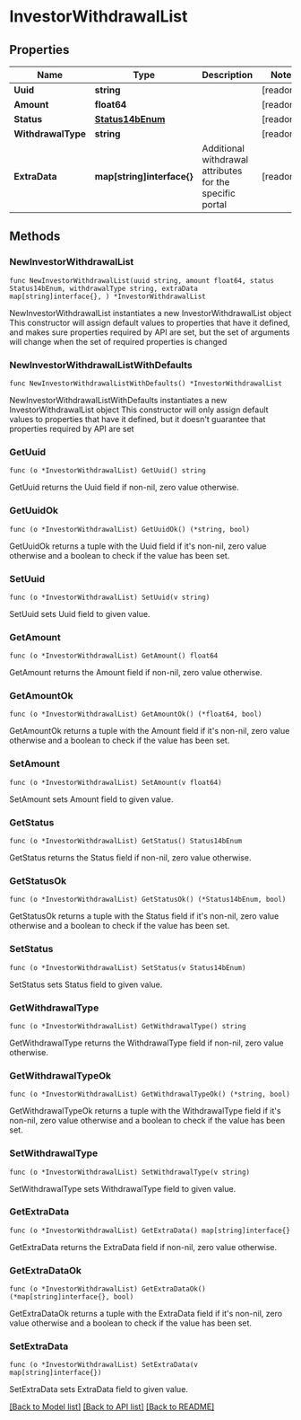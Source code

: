 # InvestorWithdrawalList

## Properties

Name | Type | Description | Notes
------------ | ------------- | ------------- | -------------
**Uuid** | **string** |  | [readonly] 
**Amount** | **float64** |  | [readonly] 
**Status** | [**Status14bEnum**](Status14bEnum.md) |  | [readonly] 
**WithdrawalType** | **string** |  | [readonly] 
**ExtraData** | **map[string]interface{}** | Additional withdrawal attributes for the specific portal | [readonly] 

## Methods

### NewInvestorWithdrawalList

`func NewInvestorWithdrawalList(uuid string, amount float64, status Status14bEnum, withdrawalType string, extraData map[string]interface{}, ) *InvestorWithdrawalList`

NewInvestorWithdrawalList instantiates a new InvestorWithdrawalList object
This constructor will assign default values to properties that have it defined,
and makes sure properties required by API are set, but the set of arguments
will change when the set of required properties is changed

### NewInvestorWithdrawalListWithDefaults

`func NewInvestorWithdrawalListWithDefaults() *InvestorWithdrawalList`

NewInvestorWithdrawalListWithDefaults instantiates a new InvestorWithdrawalList object
This constructor will only assign default values to properties that have it defined,
but it doesn't guarantee that properties required by API are set

### GetUuid

`func (o *InvestorWithdrawalList) GetUuid() string`

GetUuid returns the Uuid field if non-nil, zero value otherwise.

### GetUuidOk

`func (o *InvestorWithdrawalList) GetUuidOk() (*string, bool)`

GetUuidOk returns a tuple with the Uuid field if it's non-nil, zero value otherwise
and a boolean to check if the value has been set.

### SetUuid

`func (o *InvestorWithdrawalList) SetUuid(v string)`

SetUuid sets Uuid field to given value.


### GetAmount

`func (o *InvestorWithdrawalList) GetAmount() float64`

GetAmount returns the Amount field if non-nil, zero value otherwise.

### GetAmountOk

`func (o *InvestorWithdrawalList) GetAmountOk() (*float64, bool)`

GetAmountOk returns a tuple with the Amount field if it's non-nil, zero value otherwise
and a boolean to check if the value has been set.

### SetAmount

`func (o *InvestorWithdrawalList) SetAmount(v float64)`

SetAmount sets Amount field to given value.


### GetStatus

`func (o *InvestorWithdrawalList) GetStatus() Status14bEnum`

GetStatus returns the Status field if non-nil, zero value otherwise.

### GetStatusOk

`func (o *InvestorWithdrawalList) GetStatusOk() (*Status14bEnum, bool)`

GetStatusOk returns a tuple with the Status field if it's non-nil, zero value otherwise
and a boolean to check if the value has been set.

### SetStatus

`func (o *InvestorWithdrawalList) SetStatus(v Status14bEnum)`

SetStatus sets Status field to given value.


### GetWithdrawalType

`func (o *InvestorWithdrawalList) GetWithdrawalType() string`

GetWithdrawalType returns the WithdrawalType field if non-nil, zero value otherwise.

### GetWithdrawalTypeOk

`func (o *InvestorWithdrawalList) GetWithdrawalTypeOk() (*string, bool)`

GetWithdrawalTypeOk returns a tuple with the WithdrawalType field if it's non-nil, zero value otherwise
and a boolean to check if the value has been set.

### SetWithdrawalType

`func (o *InvestorWithdrawalList) SetWithdrawalType(v string)`

SetWithdrawalType sets WithdrawalType field to given value.


### GetExtraData

`func (o *InvestorWithdrawalList) GetExtraData() map[string]interface{}`

GetExtraData returns the ExtraData field if non-nil, zero value otherwise.

### GetExtraDataOk

`func (o *InvestorWithdrawalList) GetExtraDataOk() (*map[string]interface{}, bool)`

GetExtraDataOk returns a tuple with the ExtraData field if it's non-nil, zero value otherwise
and a boolean to check if the value has been set.

### SetExtraData

`func (o *InvestorWithdrawalList) SetExtraData(v map[string]interface{})`

SetExtraData sets ExtraData field to given value.



[[Back to Model list]](../README.md#documentation-for-models) [[Back to API list]](../README.md#documentation-for-api-endpoints) [[Back to README]](../README.md)


